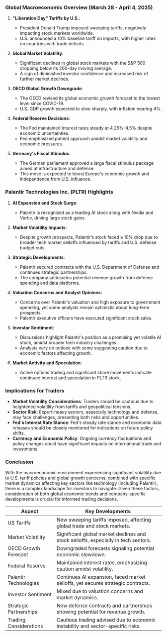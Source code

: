 ### Global Macroeconomic Overview (March 28 - April 4, 2025)

1. **"Liberation Day" Tariffs by U.S.**:
   - President Donald Trump imposed sweeping tariffs, negatively impacting stock markets worldwide.
   - U.S. announced a 10% baseline tariff on imports, with higher rates on countries with trade deficits.

2. **Global Market Volatility**:
   - Significant declines in global stock markets with the S&P 500 dropping below its 200-day moving average.
   - A sign of diminished investor confidence and increased risk of further market declines.

3. **OECD Global Growth Downgrade**:
   - The OECD revised its global economic growth forecast to the lowest level since COVID-19.
   - U.S. GDP growth expected to slow sharply, with inflation nearing 4%.

4. **Federal Reserve Decisions**:
   - The Fed maintained interest rates steady at 4.25%-4.5% despite economic uncertainties.
   - Fed emphasized patient approach amidst market volatility and economic pressures.

5. **Germany's Fiscal Stimulus**:
   - The German parliament approved a large fiscal stimulus package aimed at infrastructure and defense.
   - This move is expected to boost Europe's economic growth and independence from U.S. influence.

### Palantir Technologies Inc. (PLTR) Highlights

1. **AI Expansion and Stock Surge**:
   - Palantir is recognized as a leading AI stock along with Nvidia and Vertiv, driving large stock gains.

2. **Market Volatility Impacts**:
   - Despite growth prospects, Palantir’s stock faced a 10% drop due to broader tech market selloffs influenced by tariffs and U.S. defense budget cuts.

3. **Strategic Developments**:
   - Palantir secured contracts with the U.S. Department of Defense and continues strategic partnerships.
   - The company anticipates potential revenue growth from defense spending and data platforms.

4. **Valuation Concerns and Analyst Opinions**:
   - Concerns over Palantir’s valuation and high exposure to government spending, yet some analysts remain optimistic about long-term prospects.
   - Palantir executive officers have executed significant stock sales.

5. **Investor Sentiment**:
   - Discussions highlight Palantir's position as a promising yet volatile AI stock, amidst broader tech industry challenges.
   - Analysts vary on outlook with some suggesting caution due to economic factors affecting growth.

6. **Market Activity and Speculation**:
   - Active options trading and significant share movements indicate continued interest and speculation in PLTR stock.

### Implications for Traders

- **Market Volatility Considerations**: Traders should be cautious due to heightened volatility from tariffs and geopolitical tensions.
- **Sector Risk**: Export-heavy sectors, especially technology and defense, may face challenges, presenting both risks and opportunities.
- **Fed's Interest Rate Stance**: Fed's steady rate stance and economic data releases should be closely monitored for indications on future policy shifts.
- **Currency and Economic Policy**: Ongoing currency fluctuations and policy changes could have significant impacts on international trade and investments.
  
### Conclusion

With the macroeconomic environment experiencing significant volatility due to U.S. tariff policies and global growth concerns, combined with specific market dynamics affecting key sectors like technology (including Palantir), there is a complex landscape for investors to navigate. Given these factors, consideration of both global economic trends and company-specific developments is crucial for informed trading decisions.

| Aspect                  | Key Developments                                                                             |
|-------------------------|----------------------------------------------------------------------------------------------|
| US Tariffs              | New sweeping tariffs imposed, affecting global trade and stock markets.                     |
| Market Volatility       | Significant global market declines and stock selloffs, especially in tech sectors.          |
| OECD Growth Forecast    | Downgraded forecasts signaling potential economic slowdown.                                 |
| Federal Reserve         | Maintained interest rates, emphasizing caution amidst volatility.                           |
| Palantir Technologies   | Continues AI expansion, faced market selloffs, yet secures strategic contracts.              |
| Investor Sentiment      | Mixed due to valuation concerns and market dynamics.                                        |
| Strategic Partnerships  | New defense contracts and partnerships showing potential for revenue growth.                |
| Trading Considerations  | Cautious trading advised due to economic instability and sector-specific risks.              |